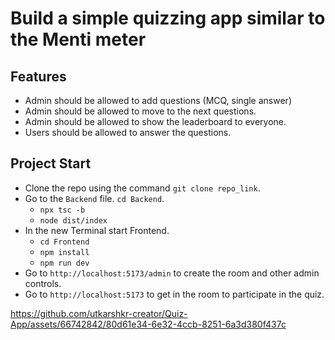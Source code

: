 # Build a simple quizzing app similar to the Menti meter

## Features
  - Admin should be allowed to add questions (MCQ, single answer)
  - Admin should be allowed to move to the next questions.
  - Admin should be allowed to show the leaderboard to everyone.
  - Users should be allowed to answer the questions.

## Project Start
- Clone the repo using the command `git clone repo_link`.
- Go to the `Backend` file. `cd Backend`.
  - `npx tsc -b`
  - `node dist/index`
- In the new Terminal start Frontend.
  - `cd Frontend`
  - `npm install`
  - `npm run dev`
- Go to `http://localhost:5173/admin` to create the room and other admin controls.
- Go to `http://localhost:5173` to get in the room to participate in the quiz. 


https://github.com/utkarshkr-creator/Quiz-App/assets/66742842/80d61e34-6e32-4ccb-8251-6a3d380f437c

